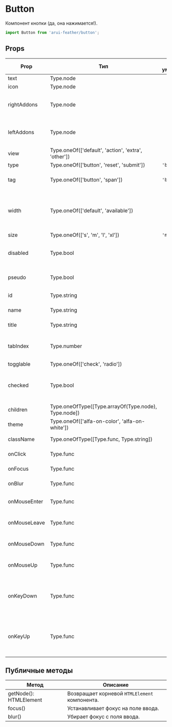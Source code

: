 # Button

Компонент кнопки (да, она нажимается!).

```javascript
import Button from 'arui-feather/button';
```




## Props


| Prop  | Тип  | По-умолчанию | Обязательный | Описание |
| ----- | ---- | ------------ | ------------ |----------|
| text | Type.node |  |  | Текст кнопки |
| icon | Type.node |  |  | Иконка кнопки |
| rightAddons | Type.node |  |  | Список произвольных элементов в левом слоте |
| leftAddons | Type.node |  |  | Список произвольных элементов в правом слоте |
| view | Type.oneOf(['default', 'action', 'extra', 'other']) |  |  | Тип кнопки |
| type | Type.oneOf(['button', 'reset', 'submit']) | `'button'`  |  | Поведение кнопки |
| tag | Type.oneOf(['button', 'span']) | `'button'`  |  | HTML элемент, которым будет компонент в DOM |
| width | Type.oneOf(['default', 'available']) |  |  | Управление шириной кнопки. При значении 'available' растягивает кнопку на ширину родителя |
| size | Type.oneOf(['s', 'm', 'l', 'xl']) | `'m'`  |  | Размер компонента |
| disabled | Type.bool |  |  | Управление возможности взаимодействия с компонентом |
| pseudo | Type.bool |  |  | Псевдо представление кнопки |
| id | Type.string |  |  | Идентификатор компонента в DOM |
| name | Type.string |  |  | Имя компонента в DOM |
| title | Type.string |  |  | Текст всплывающей подсказки |
| tabIndex | Type.number |  |  | Последовательность перехода между контролами при нажатии на Tab |
| togglable | Type.oneOf(['check', 'radio']) |  |  | Тип переключателя |
| checked | Type.bool |  |  | Отображение кнопки в отмеченном (зажатом) состоянии |
| children | Type.oneOfType([Type.arrayOf(Type.node), Type.node]) |  |  | Дочерние элементы `Button` |
| theme | Type.oneOf(['alfa-on-color', 'alfa-on-white']) |  |  | Тема компонента |
| className | Type.oneOfType([Type.func, Type.string]) |  |  | Дополнительный класс |
| onClick | Type.func |  |  | Обработчик клика по кнопке |
| onFocus | Type.func |  |  | Обработчик фокуса кнопки |
| onBlur | Type.func |  |  | Обработчик снятия фокуса кнопки |
| onMouseEnter | Type.func |  |  | Обработчик события наведения курсора на кнопку |
| onMouseLeave | Type.func |  |  | Обработчик события снятия курсора с кнопки |
| onMouseDown | Type.func |  |  | Обработчик события нажатия кнопки мыши в момент |
| onMouseUp | Type.func |  |  | Обработчик события отжатия кнопки мыши в момент |
| onKeyDown | Type.func |  |  | Обработчик события нажатия на клавишу клавиатуры в момент, когда фокус находится на компоненте |
| onKeyUp | Type.func |  |  | Обработчик события отжатия на клавишу клавиатуры в момент, когда фокус находится на компоненте |





## Публичные методы
| Метод  | Описание |
| ------ | -------- |
| getNode(): HTMLElement | Возвращает корневой `HTMLElement` компонента. |
| focus() | Устанавливает фокус на поле ввода. |
| blur() | Убирает фокус с поля ввода. |









